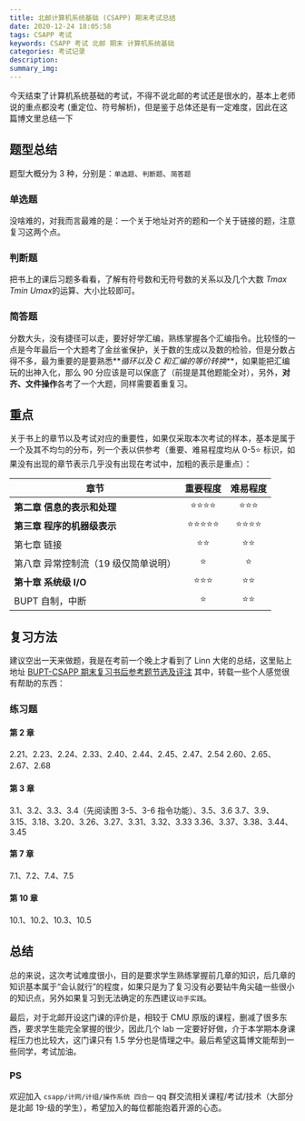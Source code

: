 ```yaml
---
title: 北邮计算机系统基础 (CSAPP) 期末考试总结
date: 2020-12-24 18:05:58
tags: CSAPP 考试
keywords: CSAPP 考试 北邮 期末 计算机系统基础
categories: 考试记录
description:
summary_img:
---
```


今天结束了计算机系统基础的考试，不得不说北邮的考试还是很水的，基本上老师说的重点都没考 (重定位、符号解析)，但是鉴于总体还是有一定难度，因此在这篇博文里总结一下

<!-- more -->

## 题型总结

题型大概分为 3 种，分别是：`单选题`、`判断题`、`简答题`

### 单选题

没啥难的，对我而言最难的是：一个关于地址对齐的题和一个关于链接的题，注意复习这两个点。

### 判断题

把书上的课后习题多看看，了解有符号数和无符号数的关系以及几个大数 $Tmax$ $Tmin$ $Umax$的运算、大小比较即可。

### 简答题

分数大头，没有捷径可以走，要好好学汇编，熟练掌握各个汇编指令。比较怪的一点是今年最后一个大题考了金丝雀保护，关于数的生成以及数的检验，但是分数占得不多，最为重要的是要熟悉**_循环以及 C 和汇编的等价转换_**，如果能把汇编玩的出神入化，那么 90 分应该是可以保底了（前提是其他题能全对），另外，**对齐、文件操作**各考了一个大题，同样需要着重复习。

## 重点

关于书上的章节以及考试对应的重要性，如果仅采取本次考试的样本，基本是属于一个及其不均匀的分布，列一个表以供参考（重要、难易程度均从 0-5⭐ 标识，如果没有出现的章节表示几乎没有出现在考试中，加粗的表示是重点）：

| 章节                                 |  重要程度  | 难易程度 |
| ------------------------------------ | :--------: | :------: |
| **第二章 信息的表示和处理**          |  ⭐⭐⭐⭐  |  ⭐⭐⭐  |
| **第三章 程序的机器级表示**          | ⭐⭐⭐⭐⭐ | ⭐⭐⭐⭐ |
| 第七章 链接                          |    ⭐⭐    |   ⭐⭐   |
| 第八章 异常控制流（19 级仅简单说明） |     ⭐     |    ⭐    |
| **第十章 系统级 I/O**                |   ⭐⭐⭐   |   ⭐⭐   |
| BUPT 自制，中断                      |     ⭐     |   ⭐⭐   |

## 复习方法

建议空出一天来做题，我是在考前一个晚上才看到了 Linn 大佬的总结，这里贴上地址 [BUPT-CSAPP 期末复习书后参考题节选及评注](https://blog.csdn.net/weixin_43873801/article/details/103925407) 其中，转载一些个人感觉很有帮助的东西：

### 练习题

#### 第 2 章

2.21、2.23、2.24、2.33、2.40、2.44、2.45、2.47、2.54
2.60、2.65、2.67、2.68

#### 第 3 章

3.1、3.2、3.3、3.4（先阅读图 3-5、3-6 指令功能）、3.5、3.6
3.7、3.9、3.15、3.18、3.20、3.26、3.27、3.31、3.32、3.33
3.36、3.37、3.38、3.44、3.45

#### 第 7 章

7.1、7.2、7.4、7.5

#### 第 10 章

10.1、10.2、10.3、10.5

## 总结

总的来说，这次考试难度很小，目的是要求学生熟练掌握前几章的知识，后几章的知识基本属于“会认就行”的程度，如果只是为了复习没有必要钻牛角尖磕一些很小的知识点，另外如果复习到无法确定的东西建议`动手实践`。

最后，对于北邮开设这门课的评价是，相较于 CMU 原版的课程，删减了很多东西，要求学生能完全掌握的很少，因此几个 lab 一定要好好做，介于本学期本身课程压力也比较大，这门课只有 1.5 学分也是情理之中。最后希望这篇博文能帮到一些同学，考试加油。

### PS

欢迎加入 `csapp/计网/计组/操作系统 四合一` qq 群交流相关课程/考试/技术（大部分是北邮 19-级的学生），希望加入的每位都能抱着开源的心态。
